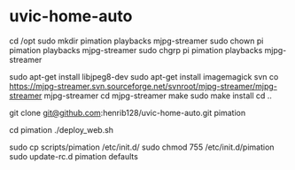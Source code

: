 uvic-home-auto
==============

cd /opt
sudo mkdir pimation playbacks mjpg-streamer
sudo chown pi pimation playbacks mjpg-streamer
sudo chgrp pi pimation playbacks mjpg-streamer

sudo apt-get install libjpeg8-dev
sudo apt-get install imagemagick
svn co https://mjpg-streamer.svn.sourceforge.net/svnroot/mjpg-streamer/mjpg-streamer mjpg-streamer
cd mjpg-streamer
make
sudo make install
cd ..

git clone git@github.com:henrib128/uvic-home-auto.git pimation

cd pimation
./deploy_web.sh

sudo cp scripts/pimation /etc/init.d/
sudo chmod 755 /etc/init.d/pimation
sudo update-rc.d pimation defaults
